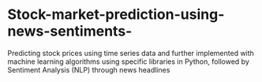 # Stock-market-prediction-using-news-sentiments-
Predicting stock prices using time series                                data and further implemented with machine learning algorithms using specific libraries in               Python, followed by Sentiment Analysis (NLP) through news headlines
